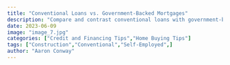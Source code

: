 ```yaml
---
title: "Conventional Loans vs. Government-Backed Mortgages"
description: "Compare and contrast conventional loans with government-backed options."
date: 2023-06-09
image: "image_7.jpg"
categories: ["Credit and Financing Tips","Home Buying Tips"]
tags: ["Construction","Conventional","Self-Employed",]
author: "Aaron Conway"
---
```


